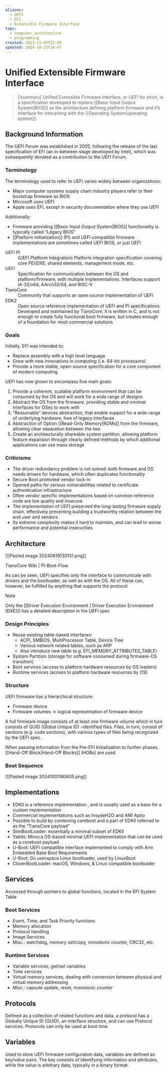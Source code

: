 ```yaml
---
aliases:
  - UEFI
  - EFI
  - Extensible Firmware Interface
tags:
  - computer_architecture
  - programming
created: 2023-11-05T22:50
updated: 2024-10-23T14:47
---
```


# Unified Extensible Firmware Interface

> [!summary]
> Unified Extensible Firmware Interface, or UEFI for short, is a specification developed to replace [[Basic Input Output System|BIOS]] as the architecture defining platform firmware and it’s interface for interacting with the [[Operating System|operating system]].

## Background Information

The UEFI Forum was established in 2005, following the release of the last specification of EFI (an in-between stage developed by Intel), which was subsequently donated as a contribution to the UEFI Forum.

### Terminology

The terminology used to refer to UEFI varies widely between organizations:

- Major computer systems supply chain industry players refer to their bootstrap firmware as BIOS
- Microsoft uses UEFI
- Apple uses EFI, except in security documentation where they use UEFI

Additionally:

- Firmware providing [[Basic Input Output System|BIOS]] functionality is typically called “Legacy BIOS”
- [[Platform Initialization]] (PI) and UEFI compatible firmware implementations are sometimes called UEFI BIOS, or just UEFI

<dl>
	<dt>UEFI PI</dt>
	<dd>(UEFI Platform Integration) Platform integration specification covering core PEI/DXE, shared elements, management mode, etc.</dd>
	<dt>UEFI</dt>
	<dd>Specification for communication between the OS and platform/firmware, with multiple implementations. Interfaces support IA-32/x64, AArch32/64, and RISC-V</dd>
	<dt>TianoCore</dt>
	<dd>Community that supports an open source implementation of UEFI</dd>
	<dt>EDK2</dt>
	<dd>Open source reference implementation of UEFI and PI specifications. Developed and maintained by TianoCore, it is written in C, and is not enough to create fully functional boot firmware, but creates enough of a foundation for most commercial solutions</dd>
</dl>

### Goals

Initially, EFI was intended to:

- Replace assembly with a high level language
- Grow with new innovations in computing (i.e. 64-bit processors)
- Provide a more stable, open-source specification for a core component of modern computing

UEFI has now grown to encompass five main goals:

1. Provide a coherent, scalable platform environment that can be consumed by the OS and will work for a wide range of designs
2. Abstract the OS from the firmware, providing stable and minimal interfaces for OSes to work with
3. “Reasonable” devices abstraction, that enable support for a wide range of underlying hardware, free of legacy interfaces
4. Abstraction of Option [[Read-Only Memory|ROMs]] from the firmware, allowing clear separation between the two
5. Create an architecturally shareable system partition, allowing platform feature expansion through clearly defined methods by which additional applications can use mass storage

### Criticisms

- The driver redundancy problem is not solved: both firmware and OS needs drivers for hardware, which often duplicates functionality
- Secure Boot promoted vendor lock-in
- Opened paths for serious vulnerabilities related to certificate authentication infrastructure
- Often vendor specific implementations based on common reference code are low quality and insecure
- The implementation of UEFI preserved the long-lasting firmware supply chain, effectively preventing building a trustworthy relation between the end user and vendors
- Its extreme complexity makes it hard to maintain, and can lead to worse performance and potential insecurities

## Architecture

![[Pasted image 20240919130131.png]]

TianoCore Wiki | PI-Boot-Flow[](https://github.com/tianocore/tianocore.github.io/wiki/PI-Boot-Flow)

As can be seen, UEFI specifies only the interface to communicate with drivers and the bootloader, as well as with the OS.
All of these can, however, be fulfilled by anything that supports the protocol.

> [!note]
> Only the [[Driver Execution Environment | Driver Execution Environment (DXE)]] has a detailed description in the UEFI spec

### Design Principles

- Reuse existing table-based interfaces:
    - ACPI, SMBIOS, MultiProcessor Table, Device Tree
    - Various network related tables, such as ARP
    - Also introduce new table (e.g. EFI_MEMORY_ATTRIBUTES_TABLE)
- System Partition (storage for software consumed during firmware-OS transition)
- Boot services (access to platform hardware resources by OS loaders)
- Runtime services (access to platform hardware resources by OS)

### Structure

UEFI firmware has a hierarchical structure:

- Firmware device
- Firmware volumes → logical representation of firmware device

A full firmware image consists of at least one firmware volume which in turn consists of GUID (Global Unique ID) -identified files.
Files, in turn, consist of sections (e.g. code sections), with various types of files being recognized by the UEFI spec.

When passing information from the Pre-EFI Initialization to further phases, [[Hand-Off Block|Hand-Off Blocks]] (HOBs) are used.

### Boot Sequence

![[Pasted image 20241001180605.png]]

## Implementations

- EDKII is a reference implementation , and is usually used as a base for a custom implementation
- Commercial implementations such as InsydeH2O and AMI Aptio
- Possible to build by combining coreboot and a part of EDKII referred to as the “TianoCore payload”
- SlimBootLoader: essentially a minimal subset of EDKII
- Yabits: Minoca OS-based minimal UEFI implementation that can be used as a coreboot payload
- U-Boot: UEFI compatible interface implemented to comply with Arm Embedded Base Boot Requirements
- U-Root: Go userspace Linux bootloader, used by LinuxBoot
- CloverBootLoader: macOS, Windows, & Linux compatible bootloader

## Services

Accessed through pointers to global functions, located in the EFI System Table

### Boot Services

- Event, Time, and Task Priority functions
- Memory allocation
- Protocol handling
- Image Services
- Misc.: watchdog, memory set/copy, monotonic counter, CRC32, etc.

### Runtime Services

- Variable services; get/set variables
- Time services
- Virtual memory services, dealing with conversion between physical and virtual memory addressing
- Misc.: capsule update, reset, monotonic counter

## Protocols

Defined as a collection of related functions and data, a protocol has a Globally Unique ID (GUID), an interface structure, and can use Protocol services. Protocols can only be used at boot time.

## Variables

Used to store UEFI firmware configuration data, variables are defined as key/value pairs.
The key consists of identifying information and attributes, while the value is arbitrary data, typically in a binary format.

